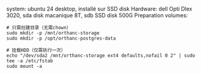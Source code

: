system: ubuntu 24 desktop, installé sur SSD disk
Hardware: dell Opti Dlex 3020, sda disk macanique 8T, sdb SSD disk 500G
Preparation volumes:

```
# 只需创建目录（无需chown）
sudo mkdir -p /mnt/orthanc-storage
sudo mkdir -p /opt/orthanc-postgres-data

# 挂载HDD（仅需执行一次）
echo "/dev/sda2 /mnt/orthanc-storage ext4 defaults,nofail 0 2" | sudo tee -a /etc/fstab
sudo mount -a
```

```

```
